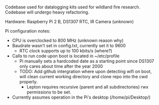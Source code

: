 Codebase used for datalogging kits used for wildland fire research. Codebase will undergo heavy refactoring.

Hardware: Raspberry Pi 2 B, DS1307 RTC, IR Camera (unknown)

Pi configuration notes:

- CPU is overclocked to 800 MHz (unknown reason why)
- Baudrate wasn't set in config.txt, currently set it to 9600
	- RTC clock supports up to 100 kbits/s (where?)
- Calls to run code upon boot is located in ~/etc/profile 
	- Pi manually sets a hardcoded date as a starting point since DS1307 only cares about time after the year 2000
	- TODO: Add github intergration where upon detecting wifi on boot, will clean current working directory and clone repo into the cwd properly.
		- Lepton requires recursive (parent and all subdirectories) rwx permissions to be set.
- Currently assumes operation in the Pi's desktop (/home/pi/Desktop/)
